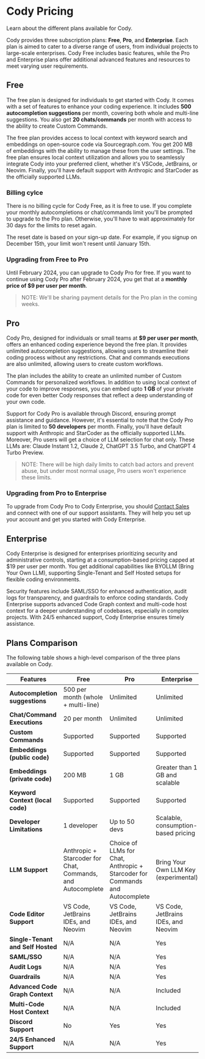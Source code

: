 # Cody Pricing

<p class="subtitle">Learn about the different plans available for Cody.</p>

Cody provides three subscription plans: **Free**, **Pro**, and **Enterprise**. Each plan is aimed to cater to a diverse range of users, from individual projects to large-scale enterprises. Cody Free includes basic features, while the Pro and Enterprise plans offer additional advanced features and resources to meet varying user requirements.

## Free

The free plan is designed for individuals to get started with Cody. It comes with a set of features to enhance your coding experience. It includes **500 autocompletion suggestions** per month, covering both whole and multi-line suggestions. You also get **20 chats/commands** per month with access to the ability to create Custom Commands.

The free plan provides access to local context with keyword search and embeddings on open-source code via Sourcegraph.com. You get 200 MB of embeddings with the ability to manage these from the user settings. The free plan ensures local context utilization and allows you to seamlessly integrate Cody into your preferred client, whether it's VSCode, JetBrains, or Neovim. Finally, you'll have default support with Anthropic and StarCoder as the officially supported LLMs.

### Billing cylce

There is no billing cycle for Cody Free, as it is free to use. If you complete your monthly autocompletions or chat/commands limit you'll be prompted to upgrade to the Pro plan. Otherwise, you'll have to wait approximately for 30 days for the limits to reset again.

The reset date is based on your sign-up date. For example, if you signup on December 15th, your limit won't resent until January 15th.

### Upgrading from Free to Pro

Until February 2024, you can upgrade to Cody Pro for free. If you want to continue using Cody Pro after February 2024, you get that at a **monthly price of $9 per user per month**.

>NOTE: We'll be sharing payment details for the Pro plan in the coming weeks.

## Pro

Cody Pro, designed for individuals or small teams at **$9 per user per month**, offers an enhanced coding experience beyond the free plan. It provides unlimited autocompletion suggestions, allowing users to streamline their coding process without any restrictions. Chat and commands executions are also unlimited, allowing users to create custom workflows.

The plan includes the ability to create an unlimited number of Custom Commands for personalized workflows. In addition to using local context of your code to improve responses, you can embed upto **1 GB** of your private code for even better Cody responses that reflect a deep understanding of your own code.

Support for Cody Pro is available through Discord, ensuring prompt assistance and guidance. However, it's essential to note that the Cody Pro plan is limited to **50 developers** per month. Finally, you'll have default support with Anthropic and StarCoder as the officially supported LLMs. Moreover, Pro users will get a choice of LLM selection for chat only. These LLMs are: Claude Instant 1.2, Claude 2, ChatGPT 3.5 Turbo, and ChatGPT 4 Turbo Preview.

> NOTE: There will be high daily limits to catch bad actors and prevent abuse, but under most normal usage, Pro users won't experience these limits.

### Upgrading from Pro to Enterprise

To upgrade from Cody Pro to Cody Enterprise, you should [Contact Sales](https://sourcegraph.com/contact/request-info) and connect with one of our support assistants. They will help you set up your account and get you started with Cody Enterprise.

## Enterprise

Cody Enterprise is designed for enterprises prioritizing security and administrative controls, starting at a consumption-based pricing capped at $19 per user per month. You get additional capabilities like BYOLLM (Bring Your Own LLM), supporting Single-Tenant and Self Hosted setups for flexible coding environments.

Security features include SAML/SSO for enhanced authentication, audit logs for transparency, and guardrails to enforce coding standards. Cody Enterprise supports advanced Code Graph context and multi-code host context for a deeper understanding of codebases, especially in complex projects. With 24/5 enhanced support, Cody Enterprise ensures timely assistance.

## Plans Comparison

The following table shows a high-level comparison of the three plans available on Cody.

| **Features**                              | **Free**                            | **Pro**                              | **Enterprise**                                 |
|---------------------------------------|---------------------------------|----------------------------------|--------------------------------------------|
| **Autocompletion suggestions**                   | 500 per month (whole + multi-line)| Unlimited                       | Unlimited                                  |
| **Chat/Command Executions**           | 20 per month                     | Unlimited                       | Unlimited                                  |
| **Custom Commands**              | Supported                             | Supported                       | Supported                                  |
| **Embeddings (public code)**              | Supported                             | Supported                       | Supported                                  |
| **Embeddings (private code)**              | 200 MB                             | 1 GB                       | Greater than 1 GB and scalable                                  |
| **Keyword Context (local code)**                     | Supported                             | Supported                        | Supported                                  |
| **Developer Limitations**             | 1 developer                     | Up to 50 devs                    | Scalable, consumption-based pricing      |
| **LLM Support**                       | Anthropic + Starcoder for Chat, Commands, and Autocomplete | Choice of LLMs for Chat, Anthropic + Starcoder for Commands and Autocomplete  | Bring Your Own LLM Key (experimental)                |
| **Code Editor Support**                       | VS Code, JetBrains IDEs, and Neovim | VS Code, JetBrains IDEs, and Neovim  | VS Code, JetBrains IDEs, and Neovim                |
| **Single-Tenant and Self Hosted**     | N/A                             | N/A                              | Yes                                        |
| **SAML/SSO**                          | N/A                             | N/A                              | Yes                                        |
| **Audit Logs**                        | N/A                             | N/A                              | Yes                                        |
| **Guardrails**                        | N/A                             | N/A                              | Yes                                        |
| **Advanced Code Graph Context**                 | N/A                             | N/A                              | Included                                  |
| **Multi-Code Host Context**           | N/A                             | N/A                              | Included                                  |
| **Discord Support**                   | No                              | Yes                              | Yes                                        |
| **24/5 Enhanced Support**             | N/A                             | N/A                              | Yes                                        |
